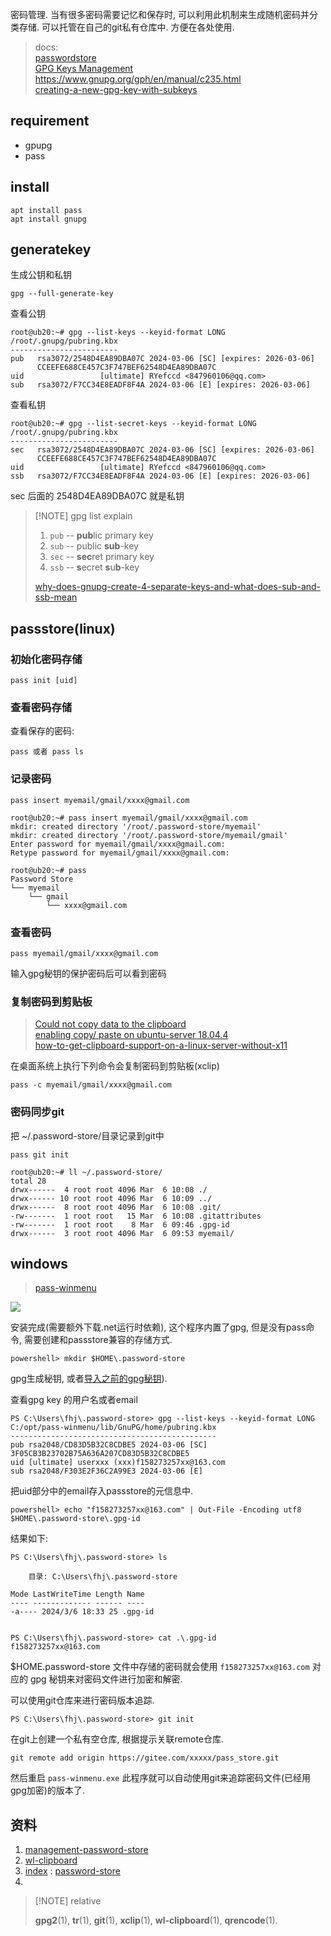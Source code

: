 
密码管理. 当有很多密码需要记忆和保存时, 可以利用此机制来生成随机密码并分类存储. 可以托管在自己的git私有仓库中. 方便在各处使用.

> docs:  
> [passwordstore](https://www.passwordstore.org/)  
> [GPG Keys Management](https://docs.fedoraproject.org/en-US/quick-docs/create-gpg-keys/#:~:text=The%20GPG%20key%20ID%20is,32%20bits%20of%20the%20fingerprint.)  
> https://www.gnupg.org/gph/en/manual/c235.html  
> [creating-a-new-gpg-key-with-subkeys](https://www.void.gr/kargig/blog/2013/12/02/creating-a-new-gpg-key-with-subkeys/)

## requirement

- gpupg
- pass

## install

	apt install pass
	apt install gnupg

## generatekey

生成公钥和私钥

	gpg --full-generate-key

查看公钥

```
root@ub20:~# gpg --list-keys --keyid-format LONG
/root/.gnupg/pubring.kbx
------------------------
pub   rsa3072/2548D4EA89DBA07C 2024-03-06 [SC] [expires: 2026-03-06]
      CCEEFE688CE457C3F747BEF62548D4EA89DBA07C
uid                 [ultimate] RYefccd <847960106@qq.com>
sub   rsa3072/F7CC34E8EADF8F4A 2024-03-06 [E] [expires: 2026-03-06]
```

查看私钥

```
root@ub20:~# gpg --list-secret-keys --keyid-format LONG
/root/.gnupg/pubring.kbx
------------------------
sec   rsa3072/2548D4EA89DBA07C 2024-03-06 [SC] [expires: 2026-03-06]
      CCEEFE688CE457C3F747BEF62548D4EA89DBA07C
uid                 [ultimate] RYefccd <847960106@qq.com>
ssb   rsa3072/F7CC34E8EADF8F4A 2024-03-06 [E] [expires: 2026-03-06]
```
sec 后面的 2548D4EA89DBA07C 就是私钥


> [!NOTE] gpg list explain
> 
> 1. `pub` -- **pub**lic primary key
> 2. `sub` -- public **sub**-key
> 3. `sec` -- **sec**ret primary key
> 4. `ssb` -- **s**ecret **s**u**b**-key
> 
>  [why-does-gnupg-create-4-separate-keys-and-what-does-sub-and-ssb-mean](https://crypto.stackexchange.com/a/66178)



## passstore(linux)

### 初始化密码存储

	pass init [uid]

### 查看密码存储

查看保存的密码:

	pass 或者 pass ls

### 记录密码

	pass insert myemail/gmail/xxxx@gmail.com


```
root@ub20:~# pass insert myemail/gmail/xxxx@gmail.com
mkdir: created directory '/root/.password-store/myemail'
mkdir: created directory '/root/.password-store/myemail/gmail'
Enter password for myemail/gmail/xxxx@gmail.com: 
Retype password for myemail/gmail/xxxx@gmail.com: 

root@ub20:~# pass
Password Store
└── myemail
    └── gmail
        └── xxxx@gmail.com
```


### 查看密码

	pass myemail/gmail/xxxx@gmail.com

输入gpg秘钥的保护密码后可以看到密码


### 复制密码到剪贴板

> [Could not copy data to the clipboard](https://askubuntu.com/a/1370797)  
> [enabling copy/ paste on ubuntu-server 18.04.4](https://askubuntu.com/questions/1296325/enabling-copy-paste-on-ubuntu-server-18-04-4)  
> [how-to-get-clipboard-support-on-a-linux-server-without-x11](https://unix.stackexchange.com/q/216347)

在桌面系统上执行下列命令会复制密码到剪贴板(xclip)

	pass -c myemail/gmail/xxxx@gmail.com

###  密码同步git

把 ~/.password-store/目录记录到git中

	pass git init

```
root@ub20:~# ll ~/.password-store/
total 28
drwx------  4 root root 4096 Mar  6 10:08 ./
drwx------ 10 root root 4096 Mar  6 10:09 ../
drwx------  8 root root 4096 Mar  6 10:08 .git/
-rw-------  1 root root   15 Mar  6 10:08 .gitattributes
-rw-------  1 root root    8 Mar  6 09:46 .gpg-id
drwx------  3 root root 4096 Mar  6 09:53 myemail/
```


## windows

> [pass-winmenu](https://github.com/geluk/pass-winmenu/tree/master)

![](https://camo.githubusercontent.com/38f77b9a896dfc29ed6481ba789885f61fa7e776515c807e2c48ea35761e90a2/68747470733a2f2f692e696d6775722e636f6d2f69686176654a742e676966)


安装完成(需要额外下载.net运行时依赖), 这个程序内置了gpg, 但是没有pass命令, 需要创建和passstore兼容的存储方式.

```
powershell> mkdir $HOME\.password-store
```

gpg生成秘钥, 或者[导入之前的gpg秘钥](https://github.com/geluk/pass-winmenu/tree/master?tab=readme-ov-file#accessing-an-existing-password-store-on-a-different-host)).

查看gpg key 的用户名或者email

```
PS C:\Users\fhj\.password-store> gpg --list-keys --keyid-format LONG C:/opt/pass-winmenu/lib/GnuPG/home/pubring.kbx 
---------------------------------------------- 
pub rsa2048/CD83D5B32C8CDBE5 2024-03-06 [SC] 3F05CB3B23702B75A636A207CD83D5B32C8CDBE5 
uid [ultimate] userxxx (xxx)f158273257xx@163.com
sub rsa2048/F303E2F36C2A99E3 2024-03-06 [E]
```


把uid部分中的email存入passstore的元信息中.

```
powershell> echo "f158273257xx@163.com" | Out-File -Encoding utf8 $HOME\.password-store\.gpg-id
```

结果如下:

```
PS C:\Users\fhj\.password-store> ls 

	目录: C:\Users\fhj\.password-store 
	
Mode LastWriteTime Length Name 
---- ------------- ------ ---- 
-a---- 2024/3/6 18:33 25 .gpg-id


PS C:\Users\fhj\.password-store> cat .\.gpg-id 
f158273257xx@163.com
```

$HOME\.password-store 文件中存储的密码就会使用  `f158273257xx@163.com`  对应的 gpg 秘钥来对密码文件进行加密和解密.

可以使用git仓库来进行密码版本追踪. 
```
PS C:\Users\fhj\.password-store> git init
```

在git上创建一个私有空仓库, 根据提示关联remote仓库.

```
git remote add origin https://gitee.com/xxxxx/pass_store.git
```

然后重启 `pass-winmenu.exe` 此程序就可以自动使用git来追踪密码文件(已经用gpg加密)的版本了.



## 资料

1. [management-password-store](https://www.redhat.com/sysadmin/management-password-store)
2. [wl-clipboard](https://askubuntu.com/a/1370797)
3. [index](https://git.zx2c4.com/) : [password-store](https://git.zx2c4.com/password-store/)
4. [](https://git.zx2c4.com/password-store/about/)



> [!NOTE] relative
> 
>**gpg2**(1), **tr**(1), **git**(1), **xclip**(1), **wl-clipboard**(1), **qrencode**(1).
